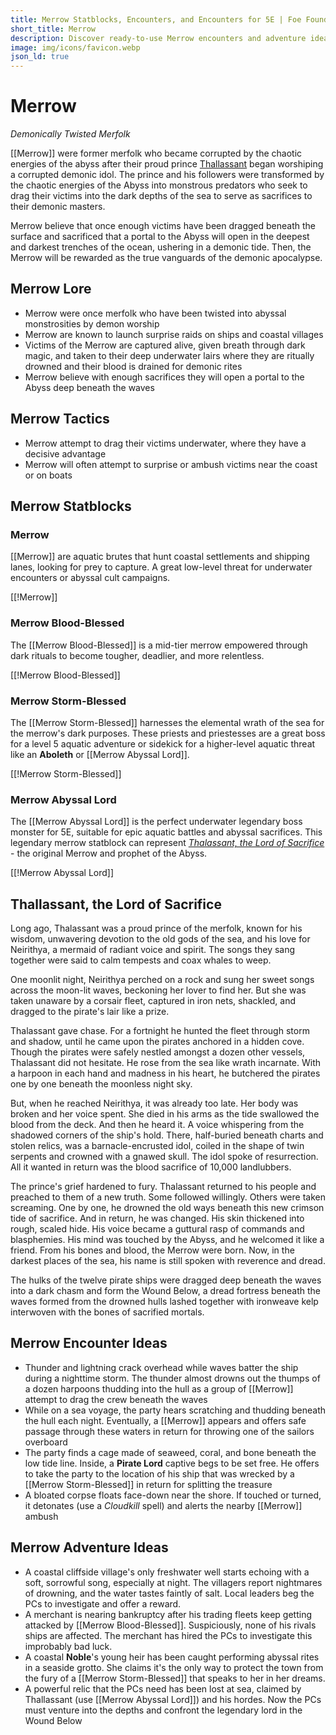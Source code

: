```yaml
---
title: Merrow Statblocks, Encounters, and Encounters for 5E | Foe Foundry
short_title: Merrow
description: Discover ready-to-use Merrow encounters and adventure ideas for your 5E campaign. From ambushes at sea to abyssal cults and drowned relics, these coastal horrors are perfect for one-shots or full arcs.
image: img/icons/favicon.webp
json_ld: true
---
```


# Merrow

*Demonically Twisted Merfolk*

[[Merrow]] were former merfolk who became corrupted by the chaotic energies of the abyss after their proud prince [Thallassant](#thallassant-the-lord-of-sacrifice) began worshiping a corrupted demonic idol. The prince and his followers were transformed by the chaotic energies of the Abyss into monstrous predators who seek to drag their victims into the dark depths of the sea to serve as sacrifices to their demonic masters.  

Merrow believe that once enough victims have been dragged beneath the surface and sacrificed that a portal to the Abyss will open in the deepest and darkest trenches of the ocean, ushering in a demonic tide. Then, the Merrow will be rewarded as the true vanguards of the demonic apocalypse.

## Merrow Lore

- Merrow were once merfolk who have been twisted into abyssal monstrosities by demon worship
- Merrow are known to launch surprise raids on ships and coastal villages
- Victims of the Merrow are captured alive, given breath through dark magic, and taken to their deep underwater lairs where they are ritually drowned and their blood is drained for demonic rites
- Merrow believe with enough sacrifices they will open a portal to the Abyss deep beneath the waves

## Merrow Tactics

- Merrow attempt to drag their victims underwater, where they have a decisive advantage
- Merrow will often attempt to surprise or ambush victims near the coast or on boats

## Merrow Statblocks

### Merrow

[[Merrow]] are aquatic brutes that hunt coastal settlements and shipping lanes, looking for prey to capture. A great low-level threat for underwater encounters or abyssal cult campaigns.

[[!Merrow]]

### Merrow Blood-Blessed

The [[Merrow Blood-Blessed]] is a mid-tier merrow empowered through dark rituals to become tougher, deadlier, and more relentless.

[[!Merrow Blood-Blessed]]

### Merrow Storm-Blessed

The [[Merrow Storm-Blessed]] harnesses the elemental wrath of the sea for the merrow's dark purposes. These priests and priestesses are a great boss for a level 5 aquatic adventure or sidekick for a higher-level aquatic threat like an **Aboleth** or [[Merrow Abyssal Lord]].

[[!Merrow Storm-Blessed]]

### Merrow Abyssal Lord

The [[Merrow Abyssal Lord]] is the perfect underwater legendary boss monster for 5E, suitable for epic aquatic battles and abyssal sacrifices. This legendary merrow statblock can represent [*Thalassant, the Lord of Sacrifice*](#thallassant-the-lord-of-sacrifice) - the original Merrow and prophet of the Abyss.

[[!Merrow Abyssal Lord]]

## Thallassant, the Lord of Sacrifice

Long ago, Thalassant was a proud prince of the merfolk, known for his wisdom, unwavering devotion to the old gods of the sea, and his love for Neirithya, a mermaid of radiant voice and spirit. The songs they sang together were said to calm tempests and coax whales to weep.

One moonlit night, Neirithya perched on a rock and sung her sweet songs across the moon-lit waves, beckoning her lover to find her. But she was taken unaware by a corsair fleet, captured in iron nets, shackled, and dragged to the pirate's lair like a prize.

Thalassant gave chase. For a fortnight he hunted the fleet through storm and shadow, until he came upon the pirates anchored in a hidden cove. Though the pirates were safely nestled amongst a dozen other vessels, Thalassant did not hesitate. He rose from the sea like wrath incarnate. With a harpoon in each hand and madness in his heart, he butchered the pirates one by one beneath the moonless night sky. 

But, when he reached Neirithya, it was already too late. Her body was broken and her voice spent. She died in his arms as the tide swallowed the blood from the deck. And then he heard it. A voice whispering from the shadowed corners of the ship's hold. There, half-buried beneath charts and stolen relics, was a barnacle-encrusted idol, coiled in the shape of twin serpents and crowned with a gnawed skull. The idol spoke of resurrection. All it wanted in return was the blood sacrifice of 10,000 landlubbers.

The prince's grief hardened to fury. Thalassant returned to his people and preached to them of a new truth. Some followed willingly. Others were taken screaming. One by one, he drowned the old ways beneath this new crimson tide of sacrifice. And in return, he was changed. His skin thickened into rough, scaled hide. His voice became a guttural rasp of commands and blasphemies. His mind was touched by the Abyss, and he welcomed it like a friend. From his bones and blood, the Merrow were born. Now, in the darkest places of the sea, his name is still spoken with reverence and dread.

The hulks of the twelve pirate ships were dragged deep beneath the waves into a dark chasm and form the Wound Below, a dread fortress beneath the waves formed from the drowned hulls lashed together with ironweave kelp interwoven with the bones of sacrified mortals.

## Merrow Encounter Ideas

- Thunder and lightning crack overhead while waves batter the ship during a nighttime storm. The thunder almost drowns out the thumps of a dozen harpoons thudding into the hull as a group of [[Merrow]] attempt to drag the crew beneath the waves
- While on a sea voyage, the party hears scratching and thudding beneath the hull each night. Eventually, a [[Merrow]] appears and offers safe passage through these waters in return for throwing one of the sailors overboard
- The party finds a cage made of seaweed, coral, and bone beneath the low tide line. Inside, a **Pirate Lord** captive begs to be set free. He offers to take the party to the location of his ship that was wrecked by a [[Merrow Storm-Blessed]] in return for splitting the treasure
- A bloated corpse floats face-down near the shore. If touched or turned, it detonates (use a *Cloudkill* spell) and alerts the nearby [[Merrow]] ambush

## Merrow Adventure Ideas

- A coastal cliffside village's only freshwater well starts echoing with a soft, sorrowful song, especially at night. The villagers report nightmares of drowning, and the water tastes faintly of salt. Local leaders beg the PCs to investigate and offer a reward.
- A merchant is nearing bankruptcy after his trading fleets keep getting attacked by [[Merrow Blood-Blessed]]. Suspiciously, none of his rivals ships are affected. The merchant has hired the PCs to investigate this improbably bad luck.
- A coastal **Noble**'s young heir has been caught performing abyssal rites in a seaside grotto. She claims it's the only way to protect the town from the fury of a [[Merrow Storm-Blessed]] that speaks to her in her dreams.
- A powerful relic that the PCs need has been lost at sea, claimed by Thallassant (use [[Merrow Abyssal Lord]]) and his hordes. Now the PCs must venture into the depths and confront the legendary lord in the Wound Below